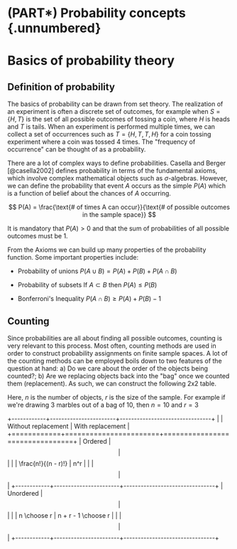 # (PART\*) Probability concepts {.unnumbered}

# Basics of probability theory

## Definition of probability 

The basics of probability can be drawn from set theory. The realization of an experiment is often a discrete set of outcomes, for example when $S = \{H, T\}$ is the set of all possible outcomes of tossing a coin, where $H$ is heads and $T$ is tails. When an experiment is performed multiple times, we can collect a set of occurrences such as $T = \{ H, T, T, H\}$ for a coin tossing experiment where a coin was tossed 4 times. The "frequency of occurrence" can be thought of as a probability.

<!-- insert stuff about sigma algebras later -->

There are a lot of complex ways to define probabilities. Casella and Berger [@casella2002] defines probability in terms of the fundamental axioms, which involve complex mathematical objects such as $\sigma$-algebras. However, we can define the probability that event $A$ occurs as the simple $P(A)$ which is a function of belief about the chances of $A$ occurring.

$$
P(A) = \frac{\text{# of times A can occur}}{\text{# of possible outcomes in the sample space}}
$$

It is mandatory that $P(A) > 0$ and that the sum of probabilities of all possible outcomes must be 1.

From the Axioms we can build up many properties of the probability function. Some important properties include:

-   Probability of unions $P(A \cup B) = P(A) + P(B) + P(A \cap B)$

-   Probability of subsets $\text{If } A \subset B \text{ then } P(A) \leq P(B)$

-   Bonferroni's Inequality $P(A \cap B) \geq P(A) + P(B) - 1$

## Counting 

Since probabilities are all about finding all possible outcomes, counting is very relevant to this process. Most often, counting methods are used in order to construct probability assignments on finite sample spaces. A lot of the counting methods can be employed boils down to two features of the question at hand: a) Do we care about the order of the objects being counted?; b) Are we replacing objects back into the "bag" once we counted them (replacement). As such, we can construct the following 2x2 table.

Here, $n$ is the number of objects, $r$ is the size of the sample. For example if we're drawing 3 marbles out of a bag of 10, then $n = 10$ and $r = 3$

+------------+-----------------------+--------------------------------+
|            | Without replacement   | With replacement               |
+============+=======================+================================+
| Ordered    | $$                    | $$                             |
|            | \frac{n!}{(n - r)!}   | n^r                            |
|            | $$                    | $$                             |
+------------+-----------------------+--------------------------------+
| Unordered  | $$                    | $$                             |
|            | n \choose r           |  n + r - 1  \choose r          |
|            | $$                    | $$                             |
+------------+-----------------------+--------------------------------+
